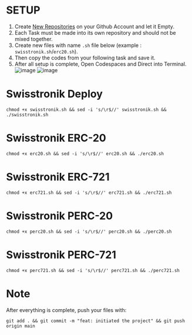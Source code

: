 # SETUP 
  1. Create [New Repositories](https://github.com/new) on your Github Account and let it Empty.
  2. Each Task must be made into its own repository and should not be mixed together.
  3. Create new files with name `.sh` file below (example : `swisstronik.sh`/`erc20.sh`).
  4. Then copy the codes from your following task and save it.
  5. After all setup is complete, Open Codespaces and Direct into Terminal.
  ![image](https://github.com/user-attachments/assets/e2139d32-ab86-4b16-be49-c6f85b0f91d5)
  ![image](https://github.com/user-attachments/assets/72508f17-cbf5-43e8-b2cb-60334c87542a)

# Swisstronik Deploy
```shell
chmod +x swisstronik.sh && sed -i 's/\r$//' swisstronik.sh && ./swisstronik.sh
```

# Swisstronik ERC-20
```shell
chmod +x erc20.sh && sed -i 's/\r$//' erc20.sh && ./erc20.sh
```

# Swisstronik ERC-721
```shell
chmod +x erc721.sh && sed -i 's/\r$//' erc721.sh && ./erc721.sh
```

# Swisstronik PERC-20
```shell
chmod +x perc20.sh && sed -i 's/\r$//' perc20.sh && ./perc20.sh
```

# Swisstronik PERC-721
```shell
chmod +x perc721.sh && sed -i 's/\r$//' perc721.sh && ./perc721.sh
```
# Note
After everything is complete, push your files with: 
```shell
git add . && git commit -m "feat: initiated the project" && git push origin main
```
